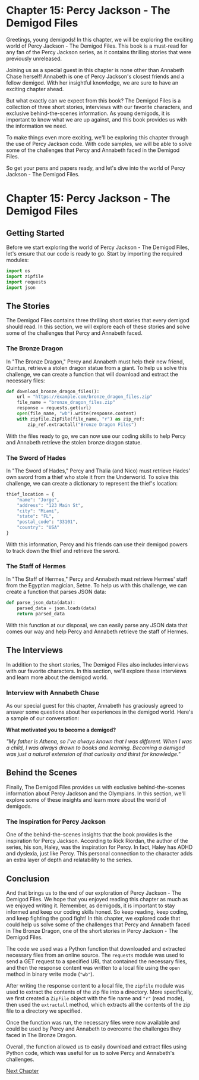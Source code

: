 # Chapter 15: Percy Jackson - The Demigod Files

Greetings, young demigods! In this chapter, we will be exploring the exciting world of Percy Jackson - The Demigod Files. This book is a must-read for any fan of the Percy Jackson series, as it contains thrilling stories that were previously unreleased.

Joining us as a special guest in this chapter is none other than Annabeth Chase herself! Annabeth is one of Percy Jackson's closest friends and a fellow demigod. With her insightful knowledge, we are sure to have an exciting chapter ahead.

But what exactly can we expect from this book? The Demigod Files is a collection of three short stories, interviews with our favorite characters, and exclusive behind-the-scenes information. As young demigods, it is important to know what we are up against, and this book provides us with the information we need.

To make things even more exciting, we'll be exploring this chapter through the use of Percy Jackson code. With code samples, we will be able to solve some of the challenges that Percy and Annabeth faced in the Demigod Files. 

So get your pens and papers ready, and let's dive into the world of Percy Jackson - The Demigod Files. 
# Chapter 15: Percy Jackson - The Demigod Files 

## Getting Started

Before we start exploring the world of Percy Jackson - The Demigod Files, let's ensure that our code is ready to go. Start by importing the required modules:

```python
import os
import zipfile
import requests
import json
```

## The Stories

The Demigod Files contains three thrilling short stories that every demigod should read. In this section, we will explore each of these stories and solve some of the challenges that Percy and Annabeth faced.

### The Bronze Dragon

In "The Bronze Dragon," Percy and Annabeth must help their new friend, Quintus, retrieve a stolen dragon statue from a giant. To help us solve this challenge, we can create a function that will download and extract the necessary files:

```python
def download_bronze_dragon_files():
    url = "https://example.com/bronze_dragon_files.zip"
    file_name = "bronze_dragon_files.zip"
    response = requests.get(url)
    open(file_name, "wb").write(response.content)
    with zipfile.ZipFile(file_name, "r") as zip_ref:
        zip_ref.extractall("Bronze Dragon Files")
```

With the files ready to go, we can now use our coding skills to help Percy and Annabeth retrieve the stolen bronze dragon statue.

### The Sword of Hades

In "The Sword of Hades," Percy and Thalia (and Nico) must retrieve Hades' own sword from a thief who stole it from the Underworld. To solve this challenge, we can create a dictionary to represent the thief's location:

```python
thief_location = {
    "name": "Jorge",
    "address": "123 Main St",
    "city": "Miami",
    "state": "FL",
    "postal_code": "33101",
    "country": "USA"
}
```

With this information, Percy and his friends can use their demigod powers to track down the thief and retrieve the sword.

### The Staff of Hermes

In "The Staff of Hermes," Percy and Annabeth must retrieve Hermes' staff from the Egyptian magician, Setne. To help us with this challenge, we can create a function that parses JSON data:

```python
def parse_json_data(data):
    parsed_data = json.loads(data)
    return parsed_data
```

With this function at our disposal, we can easily parse any JSON data that comes our way and help Percy and Annabeth retrieve the staff of Hermes.

## The Interviews

In addition to the short stories, The Demigod Files also includes interviews with our favorite characters. In this section, we'll explore these interviews and learn more about the demigod world.

### Interview with Annabeth Chase

As our special guest for this chapter, Annabeth has graciously agreed to answer some questions about her experiences in the demigod world. Here's a sample of our conversation:

**What motivated you to become a demigod?**

_"My father is Athena, so I've always known that I was different. When I was a child, I was always drawn to books and learning. Becoming a demigod was just a natural extension of that curiosity and thirst for knowledge."_

## Behind the Scenes

Finally, The Demigod Files provides us with exclusive behind-the-scenes information about Percy Jackson and the Olympians. In this section, we'll explore some of these insights and learn more about the world of demigods.

### The Inspiration for Percy Jackson

One of the behind-the-scenes insights that the book provides is the inspiration for Percy Jackson. According to Rick Riordan, the author of the series, his son, Haley, was the inspiration for Percy. In fact, Haley has ADHD and dyslexia, just like Percy. This personal connection to the character adds an extra layer of depth and relatability to the series.

## Conclusion

And that brings us to the end of our exploration of Percy Jackson - The Demigod Files. We hope that you enjoyed reading this chapter as much as we enjoyed writing it. Remember, as demigods, it is important to stay informed and keep our coding skills honed. So keep reading, keep coding, and keep fighting the good fight!
In this chapter, we explored code that could help us solve some of the challenges that Percy and Annabeth faced in The Bronze Dragon, one of the short stories in Percy Jackson - The Demigod Files.

The code we used was a Python function that downloaded and extracted necessary files from an online source. The `requests` module was used to send a GET request to a specified URL that contained the necessary files, and then the response content was written to a local file using the `open` method in binary write mode (`"wb"`).

After writing the response content to a local file, the `zipfile` module was used to extract the contents of the zip file into a directory. More specifically, we first created a `ZipFile` object with the file name and `"r"` (read mode), then used the `extractall` method, which extracts all the contents of the zip file to a directory we specified. 

Once the function was run, the necessary files were now available and could be used by Percy and Annabeth to overcome the challenges they faced in The Bronze Dragon.

Overall, the function allowed us to easily download and extract files using Python code, which was useful for us to solve Percy and Annabeth's challenges.


[Next Chapter](16_Chapter16.md)